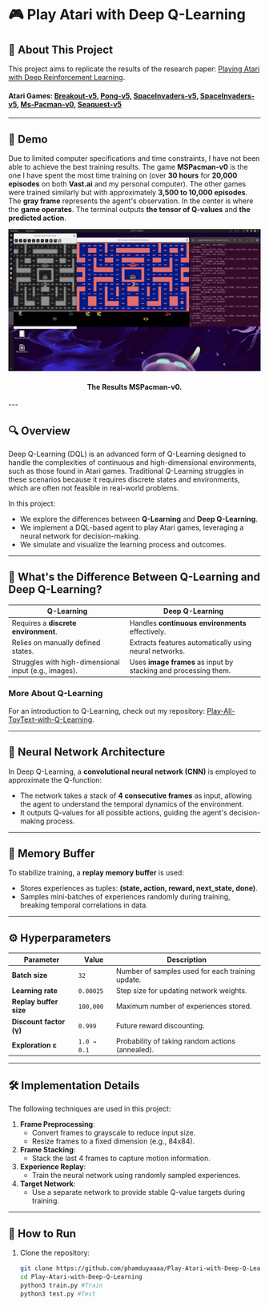 # 🎮 Play Atari with Deep Q-Learning

## 🚀 About This Project
This project aims to replicate the results of the research paper: [Playing Atari with Deep Reinforcement Learning](https://arxiv.org/pdf/1312.5602).
#### Atari Games: [Breakout-v5](https://www.gymlibrary.dev/environments/atari/breakout/), [Pong-v5](https://www.gymlibrary.dev/environments/atari/pong/), [SpaceInvaders-v5](https://www.gymlibrary.dev/environments/atari/space_invaders/), [SpaceInvaders-v5](https://www.gymlibrary.dev/environments/atari/beam_rider/), [Ms-Pacman-v0](https://www.gymlibrary.dev/environments/atari/ms_pacman/), [Seaquest-v5](https://www.gymlibrary.dev/environments/atari/seaquest/)

---

## 👾 Demo
Due to limited computer specifications and time constraints, I have not been able to achieve the best training results. The game **MSPacman-v0** is the one I have spent the most time training on (over **30 hours** for **20,000 episodes** on both **Vast.ai** and my personal computer). The other games were trained similarly but with approximately **3,500 to 10,000 episodes**. The **gray frame** represents the agent's observation. In the center is where the **game operates**. The terminal outputs **the tensor of Q-values** and **the predicted action**.

<p align="center"><img src="https://github.com/phamduyaaaa/Play-Atari-with-Deep-Q-Learning/blob/main/demo/pacman-v0.gif" width="800"></p> 

<h4 align="center">The Results MSPacman-v0.</h4>
---

## 🔍 Overview

Deep Q-Learning (DQL) is an advanced form of Q-Learning designed to handle the complexities of continuous and high-dimensional environments, such as those found in Atari games. Traditional Q-Learning struggles in these scenarios because it requires discrete states and environments, which are often not feasible in real-world problems.

In this project:
- We explore the differences between **Q-Learning** and **Deep Q-Learning**.
- We implement a DQL-based agent to play Atari games, leveraging a neural network for decision-making.
- We simulate and visualize the learning process and outcomes.

---

## 🤔 What's the Difference Between Q-Learning and Deep Q-Learning?

| **Q-Learning**                                   | **Deep Q-Learning**                                |
|--------------------------------------------------|---------------------------------------------------|
| Requires a **discrete environment**.            | Handles **continuous environments** effectively.  |
| Relies on manually defined states.              | Extracts features automatically using neural networks. |
| Struggles with high-dimensional input (e.g., images). | Uses **image frames** as input by stacking and processing them. |

### More About Q-Learning
For an introduction to Q-Learning, check out my repository: [Play-All-ToyText-with-Q-Learning](https://github.com/phamduyaaaa/Play-All-ToyText-with-Q-Learning).

---

## 🧠 Neural Network Architecture

In Deep Q-Learning, a **convolutional neural network (CNN)** is employed to approximate the Q-function:
- The network takes a stack of **4 consecutive frames** as input, allowing the agent to understand the temporal dynamics of the environment.
- It outputs Q-values for all possible actions, guiding the agent's decision-making process.

---

## 💾 Memory Buffer

To stabilize training, a **replay memory buffer** is used:
- Stores experiences as tuples: **(state, action, reward, next_state, done)**.
- Samples mini-batches of experiences randomly during training, breaking temporal correlations in data.

---

## ⚙️ Hyperparameters

| **Parameter**          | **Value**       | **Description**                                   |
|-------------------------|-----------------|---------------------------------------------------|
| **Batch size**          | `32`           | Number of samples used for each training update. |
| **Learning rate**       | `0.00025`      | Step size for updating network weights.          |
| **Replay buffer size**  | `100,000`      | Maximum number of experiences stored.            |
| **Discount factor (γ)** | `0.999`         | Future reward discounting.                       |
| **Exploration ε**       | `1.0 → 0.1`    | Probability of taking random actions (annealed). |

---

## 🛠️ Implementation Details

The following techniques are used in this project:
1. **Frame Preprocessing**:
   - Convert frames to grayscale to reduce input size.
   - Resize frames to a fixed dimension (e.g., 84x84).
2. **Frame Stacking**:
   - Stack the last 4 frames to capture motion information.
3. **Experience Replay**:
   - Train the neural network using randomly sampled experiences.
4. **Target Network**:
   - Use a separate network to provide stable Q-value targets during training.

---

## 🚀 How to Run

1. Clone the repository:
   ```bash
   git clone https://github.com/phamduyaaaa/Play-Atari-with-Deep-Q-Learning.git
   cd Play-Atari-with-Deep-Q-Learning
   python3 train.py #Train
   python3 test.py #Test

